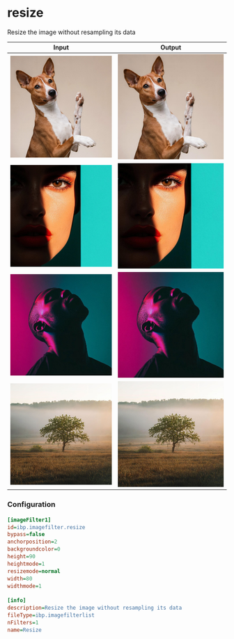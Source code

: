 # resize

Resize the image without resampling its data

| Input | Output |
|--------|--------|
| ![dog](../assets/img_in/dog.jpg) | ![dog_resize](../assets/img_out/dog_resize.jpg) |
| ![female](../assets/img_in/female.jpg) | ![female_resize](../assets/img_out/female_resize.jpg) |
| ![male](../assets/img_in/male.jpg) | ![male_resize](../assets/img_out/male_resize.jpg) |
| ![tree](../assets/img_in/tree.jpg) | ![tree_resize](../assets/img_out/tree_resize.jpg) |

### Configuration

```ini
[imageFilter1]
id=ibp.imagefilter.resize
bypass=false
anchorposition=2
backgroundcolor=0
height=90
heightmode=1
resizemode=normal
width=80
widthmode=1

[info]
description=Resize the image without resampling its data
fileType=ibp.imagefilterlist
nFilters=1
name=Resize


```
